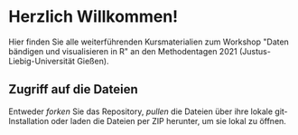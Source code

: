 # Herzlich Willkommen!

Hier finden Sie alle weiterführenden Kursmaterialien zum Workshop "Daten bändigen und visualisieren in R" an den Methodentagen 2021 (Justus-Liebig-Universität Gießen).

## Zugriff auf die Dateien
Entweder *forken* Sie das Repository, *pullen* die Dateien über ihre lokale git-Installation oder laden die Dateien per ZIP herunter, um sie lokal zu öffnen.